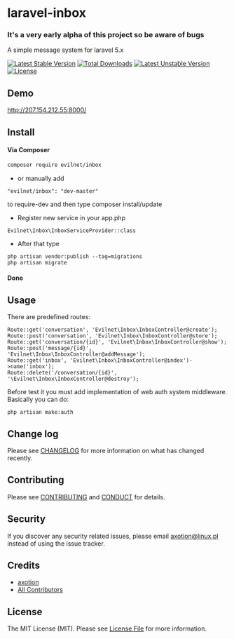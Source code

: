 # laravel-inbox
### It's a very early alpha of this project so be aware of bugs 

A simple message system for laravel 5.x

[![Latest Stable Version](https://poser.pugx.org/evilnet/inbox/v/stable)](https://packagist.org/packages/evilnet/inbox)
[![Total Downloads](https://poser.pugx.org/evilnet/inbox/downloads)](https://packagist.org/packages/evilnet/inbox)
[![Latest Unstable Version](https://poser.pugx.org/evilnet/inbox/v/unstable)](https://packagist.org/packages/evilnet/inbox)
[![License](https://poser.pugx.org/evilnet/inbox/license)](https://packagist.org/packages/evilnet/inbox)

## Demo

http://207.154.212.55:8000/

## Install

#### Via Composer

``` bash
composer require evilnet/inbox
```

* or manually add  
```
"evilnet/inbox": "dev-master"
```
 to require-dev and then type composer install/update

* Register new service in your app.php
```
Evilnet\Inbox\InboxServiceProvider::class
```

* After that type 
```
php artisan vendor:publish --tag=migrations 
php artisan migrate
```

#### Done
## Usage


There are predefined routes:
 ``` 
 Route::get('conversation', 'Evilnet\Inbox\InboxController@create');
 Route::post('conversation', 'Evilnet\Inbox\InboxController@store');
 Route::get('conversation/{id}', 'Evilnet\Inbox\InboxController@show');
 Route::post('message/{id}', 'Evilnet\Inbox\InboxController@addMessage');
 Route::get('inbox', 'Evilnet\Inbox\InboxController@index')->name('inbox');
 Route::delete('/conversation/{id}', '\Evilnet\Inbox\InboxController@destroy');
```    
Before test it you must add implementation of web auth system middleware. Basically you can do: 
```
php artisan make:auth
```

## Change log

Please see [CHANGELOG](CHANGELOG.md) for more information on what has changed recently.

## Contributing

Please see [CONTRIBUTING](CONTRIBUTING.md) and [CONDUCT](CONDUCT.md) for details.

## Security

If you discover any security related issues, please email axotion@linux.pl instead of using the issue tracker.

## Credits

- [axotion][link-author]
- [All Contributors][link-contributors]

## License

The MIT License (MIT). Please see [License File](LICENSE.md) for more information.

[ico-version]: https://img.shields.io/packagist/v/axotion/inbox.svg?style=flat-square
[ico-license]: https://img.shields.io/badge/license-MIT-brightgreen.svg?style=flat-square
[ico-travis]: https://img.shields.io/travis/axotion/inbox/master.svg?style=flat-square
[ico-scrutinizer]: https://img.shields.io/scrutinizer/coverage/g/axotion/inbox.svg?style=flat-square
[ico-code-quality]: https://img.shields.io/scrutinizer/g/axotion/inbox.svg?style=flat-square
[ico-downloads]: https://img.shields.io/packagist/dt/axotion/inbox.svg?style=flat-square

[link-packagist]: https://packagist.org/packages/axotion/inbox
[link-travis]: https://travis-ci.org/axotion/inbox
[link-scrutinizer]: https://scrutinizer-ci.com/g/axotion/inbox/code-structure
[link-code-quality]: https://scrutinizer-ci.com/g/axotion/inbox
[link-downloads]: https://packagist.org/packages/axotion/inbox
[link-author]: https://github.com/axotion
[link-contributors]: ../../contributors
